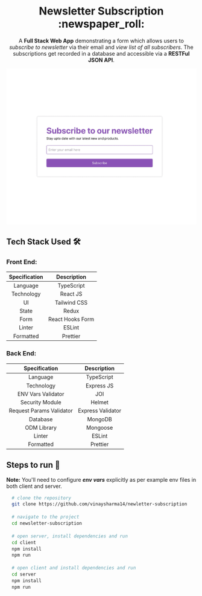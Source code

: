 <h1 align="center">Newsletter Subscription :newspaper_roll:</h1>

<p align="center">
A <b>Full Stack Web App</b> demonstrating a form which allows users to <i>subscribe to newsletter</i> via their email and <i>view list of all subscribers</i>. The subscriptions get recorded in a database and accessible via a <b>RESTFul JSON API</b>.
</p>

![demo-gif](assets/demo.gif)

## Tech Stack Used :hammer_and_wrench:

### Front End:

| Specification |   Description    |
| :-----------: | :--------------: |
|   Language    |    TypeScript    |
|  Technology   |     React JS     |
|      UI       |   Tailwind CSS   |
|     State     |      Redux       |
|     Form      | React Hooks Form |
|    Linter     |      ESLint      |
|   Formatted   |     Prettier     |

### Back End:

|      Specification       |    Description    |
| :----------------------: | :---------------: |
|         Language         |    TypeScript     |
|        Technology        |    Express JS     |
|    ENV Vars Validator    |        JOI        |
|     Security Module      |      Helmet       |
| Request Params Validator | Express Validator |
|         Database         |      MongoDB      |
|       ODM Library        |     Mongoose      |
|          Linter          |      ESLint       |
|        Formatted         |     Prettier      |

## Steps to run :rocket:

**Note:** You'll need to configure **_env vars_** explicitly as per example env files in both client and server.

```bash
  # clone the repository
  git clone https://github.com/vinaysharma14/newletter-subscription

  # navigate to the project
  cd newsletter-subscription

  # open server, install dependencies and run
  cd client
  npm install
  npm run

  # open client and install dependencies and run
  cd server
  npm install
  npm run
```
